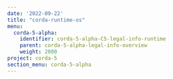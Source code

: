 ```yaml
---
date: '2022-09-22'
title: "corda-runtime-os"
menu:
  corda-5-alpha:
    identifier: corda-5-alpha-C5-legal-info-runtime
    parent: corda-5-alpha-legal-info-overview
    weight: 2000
project: corda-5
section_menu: corda-5-alpha
---
```

